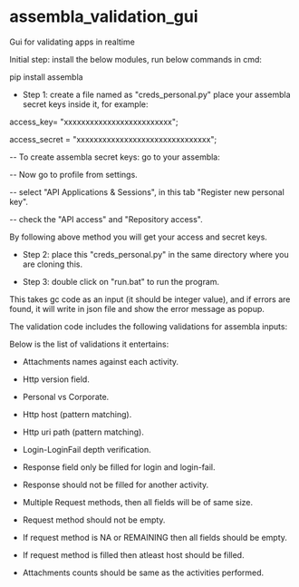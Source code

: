 # assembla_validation_gui
Gui for validating apps in realtime


Initial step:
install the below modules, run below commands in cmd:

pip install assembla




- Step 1: create a file named as "creds_personal.py"
place your assembla secret keys inside it, for example:

access_key= "xxxxxxxxxxxxxxxxxxxxxxxxx";

access_secret = "xxxxxxxxxxxxxxxxxxxxxxxxxxxxxxx";

-- To create assembla secret keys: go to your assembla:

-- Now go to profile from settings.

-- select "API Applications & Sessions", in this tab "Register new personal key".

-- check the "API access" and "Repository access".

By following above method you will get your access and secret keys.


- Step 2: place this "creds_personal.py" in the same directory where you are cloning this.


- Step 3: double click on "run.bat" to run the program.


This takes gc code as an input (it should be integer value), and if errors are found, it will write in json file and show the error message as popup.

The validation code includes the following validations for assembla inputs:

Below is the list of validations it entertains:


* Attachments names against each activity.

* Http version field.

* Personal vs Corporate.

* Http host (pattern matching).

* Http uri path (pattern matching).

* Login-LoginFail depth verification.

* Response field only be filled for login and login-fail.

* Response should not be filled for another activity.

* Multiple Request methods, then all fields will be of same size.

* Request method should not be empty.

* If request method is NA or REMAINING then all fields should be empty.

* If request method is filled then atleast host should be filled.

* Attachments counts should be same as the activities performed.

